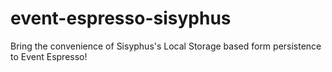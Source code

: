 event-espresso-sisyphus
=======================

Bring the convenience of Sisyphus's Local Storage based form persistence to Event Espresso!
